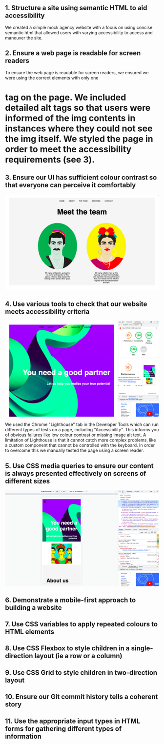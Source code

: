 ## 1. Structure a site using semantic HTML to aid accessibility

We created a simple mock agency website with a focus on using concise semantic html that allowed users with varying accessibility to access and manouver the site. 

## 2. Ensure a web page is readable for screen readers

To ensure the web page is readable for screen readers, we ensured we were using the correct <h> elements with only one <h1> tag on the page. We included detailed alt tags so that users were informed of the img contents in instances where they could not see the img itself. We styled the page in order to meet the accessibility requirements (see 3).


## 3. Ensure our UI has sufficient colour contrast so that everyone can perceive it comfortably

![Team screenshot with contrast](/Team%20screenshot%20.png)



## 4. Use various tools to check that our website meets accessibility criteria

![Lighthouse check](/Lighthouse.png)

We used the Chrome "Lighthouse" tab in the Developer Tools which can run different types of tests on a page, including "Accessibility". This informs you of obvious failures like low colour contrast or missing image alt text. A limitation of Lighthouse is that it cannot catch more complex problems, like a custom component that cannot be controlled with the keyboard. In order to overcome this we manually tested the page using a screen reader.

## 5. Use CSS media queries to ensure our content is always presented effectively on screens of different sizes

![Mobile view](/Mobile%20view.png)

## 6. Demonstrate a mobile-first approach to building a website

## 7. Use CSS variables to apply repeated colours to HTML elements

## 8. Use CSS Flexbox to style children in a single-direction layout (ie a row or a column)

## 9. Use CSS Grid to style children in two-direction layout

## 10. Ensure our Git commit history tells a coherent story

## 11. Use the appropriate input types in HTML forms for gathering different types of information
